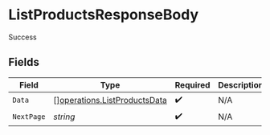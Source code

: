 # ListProductsResponseBody

Success


## Fields

| Field                                                                        | Type                                                                         | Required                                                                     | Description                                                                  |
| ---------------------------------------------------------------------------- | ---------------------------------------------------------------------------- | ---------------------------------------------------------------------------- | ---------------------------------------------------------------------------- |
| `Data`                                                                       | [][operations.ListProductsData](../../models/operations/listproductsdata.md) | :heavy_check_mark:                                                           | N/A                                                                          |
| `NextPage`                                                                   | *string*                                                                     | :heavy_check_mark:                                                           | N/A                                                                          |
